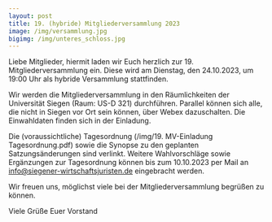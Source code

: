 ```yaml
---
layout: post
title: 19. (hybride) Mitgliederversammlung 2023
image: /img/versammlung.jpg
bigimg: /img/unteres_schloss.jpg
---
```

Liebe Mitglieder, hiermit laden wir Euch herzlich zur 19. Mitgliederversammlung ein. Diese wird am Dienstag, den 24.10.2023, um 19:00 Uhr als hybride Versammlung stattfinden.
 
Wir werden die Mitgliederversammlung in den Räumlichkeiten der Universität Siegen (Raum: US-D 321) durchführen. Parallel können sich alle, die nicht in Siegen vor Ort sein können, über Webex dazuschalten. Die Einwahldaten finden sich in der Einladung.
 
Die (voraussichtliche) Tagesordnung (/img/19. MV-Einladung Tagesordnung.pdf) sowie die Synopse zu den geplanten Satzungsänderungen sind verlinkt. Weitere Wahlvorschläge sowie Ergänzungen zur Tagesordnung können bis zum 10.10.2023 per Mail an info@siegener-wirtschaftsjuristen.de eingebracht werden.
 
Wir freuen uns, möglichst viele bei der Mitgliederversammlung begrüßen zu können.
 
Viele Grüße
Euer Vorstand 
